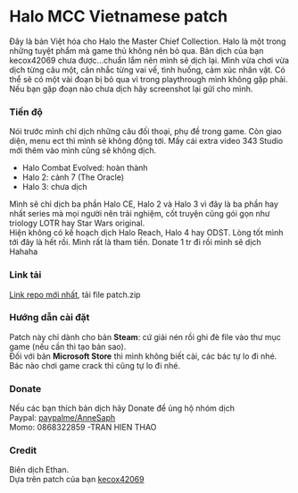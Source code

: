# Halo MCC Vietnamese patch
Đây là bản Việt hóa cho Halo the Master Chief Collection. Halo là một trong những tuyệt phẩm mà game thủ không nên bỏ qua.
Bản dịch của bạn kecox42069 chưa được...chuẩn lắm nên mình sẽ dịch lại.
Mình vừa chơi vừa dịch từng câu một, cân nhắc từng vai vế, tình huống, cảm xúc nhân vật. Có thể sẽ có một vài đoạn bị bỏ qua vì trong playthrough mình không gặp phải.  
Nếu bạn gặp đoạn nào chưa dịch hãy screenshot lại gửi cho mình.  
### Tiến độ
Nói trước mình chỉ dịch những câu đối thoại, phụ đề trong game. Còn giao diện, menu ect thì mình sẽ không động tới. Mấy cái extra video 343 Studio mới thêm vào mình cũng sẽ không dịch.
- Halo Combat Evolved: hoàn thành
- Halo 2: cảnh 7 (The Oracle)
- Halo 3: chưa dịch

Mình sẽ chỉ dịch ba phần Halo CE, Halo 2 và Halo 3 vì đây là ba phần hay nhất series mà mọi người nên trải nghiệm, cốt truyện cũng gói gọn như triology LOTR hay Star Wars original.  
Hiện không có kế hoạch dịch Halo Reach, Halo 4 hay ODST. Lòng tốt mình tới đây là hết rồi. Mình rất là tham tiền. Donate 1 tr đi rồi mình sẽ dịch Hahaha
### Link tải
[Link repo mới nhất](https://github.com/callmeEthan/Halo_vietnamese_patch/releases), tải file patch.zip
### Hướng dẫn cài đặt
Patch này chỉ dành cho bản **Steam**: cứ giải nén rồi ghi đè file vào thư mục game (nếu cần thì tạo bản sao).  
Đối với bản **Microsoft Store** thì mình không biết cài, các bác tự lo đi nhé.  
Bác nào chơi game crack thì cũng tự lo đi nhé.
### Donate
Nếu các bạn thích bản dịch hãy Donate để ủng hộ nhóm dịch  
Paypal: [paypalme/AnneSaph](https://www.paypal.com/paypalme/AnneSaph)  
Momo: 0868322859 -TRAN HIEN THAO
### Credit
Biên dịch Ethan.  
Dựa trên patch của bạn [kecox42069](https://github.com/kecox42069/kecoxviethoa)

